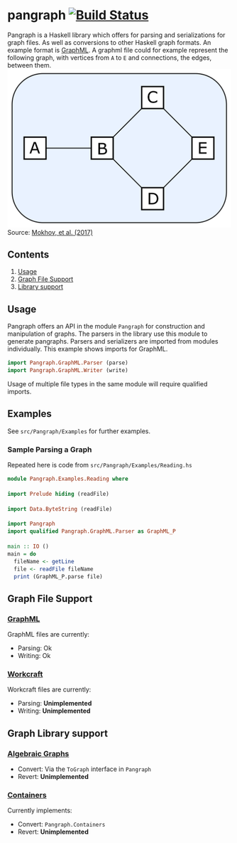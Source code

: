 # pangraph [![Build Status](https://travis-ci.org/tuura/pangraph.svg?branch=master)](https://travis-ci.org/tuura/pangraph)  

Pangraph is a Haskell library which offers for parsing and serializations for graph files. As well as conversions to other Haskell graph formats. An example format is [GraphML](http://graphml.graphdrawing.org/). A graphml file
could for example represent the following graph, with vertices from `A` to `E` and connections, the edges, between them.
![a-sample-graph](examples/graphs/graph-AE.png?raw=true)
Source:
[Mokhov, et al. (2017)]( https://github.com/tuura/papers/tree/3460a889ebcf8e21bbde54f9cb7fc3662a6c7ff8/fdl-2017 "Newcastle University")

## Contents
1. [Usage](#usage)  
2. [Graph File Support](#graph-file-support)
3. [Library support](#graph-library-support)

## Usage
Pangraph offers an API in the module `Pangraph` for construction and   
manipulation of graphs. The parsers in the library use this module to   
generate pangraphs. Parsers and serializers are imported from modules  
individually. This example shows imports for GraphML.
```haskell
import Pangraph.GraphML.Parser (parse)
import Pangraph.GraphML.Writer (write)
```
Usage of multiple file types in the same module will require qualified imports.
## Examples  
See `src/Pangraph/Examples` for further examples.
### Sample Parsing a Graph
Repeated here is code from `src/Pangraph/Examples/Reading.hs`
```haskell
module Pangraph.Examples.Reading where

import Prelude hiding (readFile)

import Data.ByteString (readFile)

import Pangraph
import qualified Pangraph.GraphML.Parser as GraphML_P

main :: IO ()
main = do
  fileName <- getLine
  file <- readFile fileName
  print (GraphML_P.parse file)
```

## Graph File Support  
### [GraphML](http://graphml.graphdrawing.org/)
GraphML files are currently:  
- Parsing: Ok  
- Writing: Ok

### [Workcraft](https://www.workcraft.org/)
Workcraft files are currently:  
- Parsing:  **Unimplemented**  
- Writing:  **Unimplemented**

## Graph Library support  
### [Algebraic Graphs](https://hackage.haskell.org/package/algebraic-graphs)
- Convert:  Via the `ToGraph` interface in `Pangraph`
- Revert:   **Unimplemented**

### [Containers](https://hackage.haskell.org/package/containers)
Currently implements:  
- Convert:  `Pangraph.Containers`
- Revert:   **Unimplemented**
